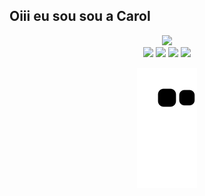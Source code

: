 ## Oiii eu sou sou a Carol
<div align="center">
  <a href="https://github.com/CarolCamposDev">
  <img height="180em" src="https://github-readme-stats.vercel.app/api?username=carolinacampos&show_icons=true&theme=cobalt&include_all_commits=false&count_private=true"/>
<div> 
  <a href="https://www.instagram.com/carol.campos___/" target="_blank"><img src="https://img.shields.io/badge/-Instagram-%23E4405F?style=for-the-badge&logo=instagram&logoColor=white" target="_blank"></a>
 <a href="https://discord.gg/wagxzStdcR" target="_blank"><img src="https://img.shields.io/badge/Discord-7289DA?style=for-the-badge&logo=discord&logoColor=white" target="_blank"></a> 
  <a href = "mailto:carolinacampos.dev@gmail.com"><img src="https://img.shields.io/badge/-Gmail-%23333?style=for-the-badge&logo=gmail&logoColor=white" target="_blank"></a>
  <a href="https://www.linkedin.com/in/carolina-campos-621311204/" target="_blank"><img src="https://img.shields.io/badge/-LinkedIn-%230077B5?style=for-the-badge&logo=linkedin&logoColor=white" target="_blank"></a> 
 
 ![snake gif](https://github.com/CarolCamposDev/CarolCamposdev/blob/output/github-contribution-grid-snake.svg)
 
</div>
